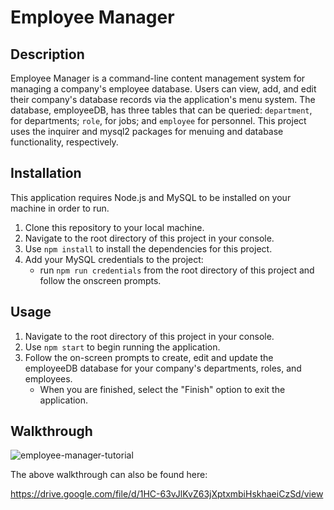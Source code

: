 # Employee Manager

## Description

Employee Manager is a command-line content management system for managing a company's employee database. Users can view, add, and edit their company's database records via the application's menu system. The database, employeeDB, has three tables that can be queried: ``` department ```, for departments; ``` role ```, for jobs; and ``` employee ``` for personnel. This project uses the inquirer and mysql2 packages for menuing and database functionality, respectively.

## Installation

This application requires Node.js and MySQL to be installed on your machine in order to run.

1. Clone this repository to your local machine.
2. Navigate to the root directory of this project in your console.
3. Use ``` npm install ``` to install the dependencies for this project.
4. Add your MySQL credentials to the project:
    - run ``` npm run credentials ``` from the root directory of this project and follow the onscreen prompts.

## Usage

1. Navigate to the root directory of this project in your console. 
2. Use ``` npm start ``` to begin running the application. 
3. Follow the on-screen prompts to create, edit and update the employeeDB database for your company's departments, roles, and employees.
    - When you are finished, select the "Finish" option to exit the application.

## Walkthrough

![employee-manager-tutorial](https://user-images.githubusercontent.com/59624292/109576394-85093680-7aa8-11eb-929b-f00ac4550c11.gif)

The above walkthrough can also be found here:

https://drive.google.com/file/d/1HC-63vJlKvZ63jXptxmbiHskhaeiCzSd/view
